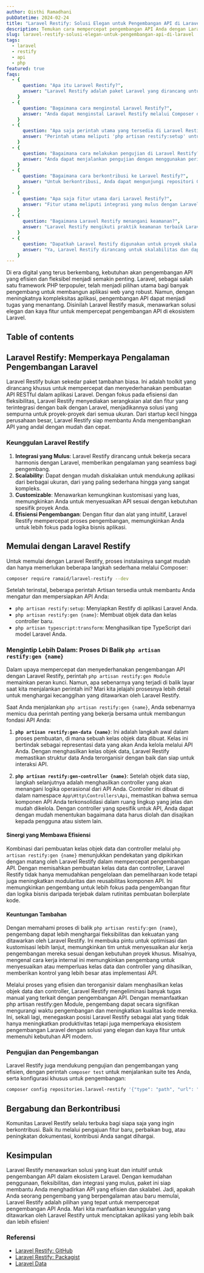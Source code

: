 ```yaml
---
author: Qisthi Ramadhani
pubDatetime: 2024-02-24
title: "Laravel Restify: Solusi Elegan untuk Pengembangan API di Laravel"
description: Temukan cara mempercepat pengembangan API Anda dengan Laravel Restify. Panduan lengkap ini mencakup instalasi, penggunaan, dan tips lanjutan untuk memanfaatkan Laravel Restify secara maksimal dalam proyek Laravel Anda. Dapatkan keunggulan pengembangan dengan solusi elegan dan efisien ini.
slug: laravel-restify-solusi-elegan-untuk-pengembangan-api-di-laravel
tags:
  - laravel
  - restify
  - api
  - php
featured: true
faqs:
  - {
      question: "Apa itu Laravel Restify?",
      answer: "Laravel Restify adalah paket Laravel yang dirancang untuk mempercepat pengembangan API RESTful dengan menyediakan alat dan fitur yang efisien dan fleksibel. Ini memudahkan integrasi API dengan aplikasi Laravel, membuatnya scalable dan customizable.",
    }
  - {
      question: "Bagaimana cara menginstal Laravel Restify?",
      answer: "Anda dapat menginstal Laravel Restify melalui Composer dengan menjalankan perintah 'composer require ramaid/laravel-restify --dev' di terminal atau command prompt Anda.",
    }
  - {
      question: "Apa saja perintah utama yang tersedia di Laravel Restify?",
      answer: "Perintah utama meliputi 'php artisan restify:setup' untuk setup awal, 'php artisan restify:gen {name}' untuk menghasilkan data object dan controller class, dan 'php artisan typescript:transform' untuk menghasilkan tipe TypeScript.",
    }
  - {
      question: "Bagaimana cara melakukan pengujian di Laravel Restify?",
      answer: "Anda dapat menjalankan pengujian dengan menggunakan perintah 'composer test', yang akan menjalankan suite tes yang telah dikonfigurasi untuk aplikasi Laravel Restify Anda.",
    }
  - {
      question: "Bagaimana cara berkontribusi ke Laravel Restify?",
      answer: "Untuk berkontribusi, Anda dapat mengunjungi repositori GitHub Laravel Restify dan mengikuti panduan kontribusi yang terdapat pada file CONTRIBUTING.md. Komunitas sangat menghargai bantuan dalam bentuk fitur baru, perbaikan bug, atau peningkatan dokumentasi.",
    }
  - {
      question: "Apa saja fitur utama dari Laravel Restify?",
      answer: "Fitur utama meliputi integrasi yang mulus dengan Laravel, scalability, kemudahan kustomisasi, serta alat dan fitur yang mempercepat pengembangan API.",
    }
  - {
      question: "Bagaimana Laravel Restify menangani keamanan?",
      answer: "Laravel Restify mengikuti praktik keamanan terbaik Laravel dan PHP. Pengguna juga didorong untuk mengikuti kebijakan keamanan yang disediakan dalam dokumentasi dan memperbarui paket secara teratur.",
    }
  - {
      question: "Dapatkah Laravel Restify digunakan untuk proyek skala besar?",
      answer: "Ya, Laravel Restify dirancang untuk skalabilitas dan dapat digunakan untuk aplikasi dari semua ukuran, dari proyek kecil hingga aplikasi enterprise skala besar.",
    }
---
```


Di era digital yang terus berkembang, kebutuhan akan pengembangan API yang efisien dan fleksibel menjadi semakin penting. Laravel, sebagai salah satu framework PHP terpopuler, telah menjadi pilihan utama bagi banyak pengembang untuk membangun aplikasi web yang robust. Namun, dengan meningkatnya kompleksitas aplikasi, pengembangan API dapat menjadi tugas yang menantang. Disinilah Laravel Restify masuk, menawarkan solusi elegan dan kaya fitur untuk mempercepat pengembangan API di ekosistem Laravel.

## Table of contents

## Laravel Restify: Memperkaya Pengalaman Pengembangan Laravel

Laravel Restify bukan sekedar paket tambahan biasa. Ini adalah toolkit yang dirancang khusus untuk mempercepat dan menyederhanakan pembuatan API RESTful dalam aplikasi Laravel. Dengan fokus pada efisiensi dan fleksibilitas, Laravel Restify menyediakan serangkaian alat dan fitur yang terintegrasi dengan baik dengan Laravel, menjadikannya solusi yang sempurna untuk proyek-proyek dari semua ukuran. Dari startup kecil hingga perusahaan besar, Laravel Restify siap membantu Anda mengembangkan API yang andal dengan mudah dan cepat.

### Keunggulan Laravel Restify

1. **Integrasi yang Mulus**: Laravel Restify dirancang untuk bekerja secara harmonis dengan Laravel, memberikan pengalaman yang seamless bagi pengembang.
2. **Scalability**: Dapat dengan mudah diskalakan untuk mendukung aplikasi dari berbagai ukuran, dari yang paling sederhana hingga yang sangat kompleks.
3. **Customizable**: Menawarkan kemungkinan kustomisasi yang luas, memungkinkan Anda untuk menyesuaikan API sesuai dengan kebutuhan spesifik proyek Anda.
4. **Efisiensi Pengembangan**: Dengan fitur dan alat yang intuitif, Laravel Restify mempercepat proses pengembangan, memungkinkan Anda untuk lebih fokus pada logika bisnis aplikasi.

## Memulai dengan Laravel Restify

Untuk memulai dengan Laravel Restify, proses instalasinya sangat mudah dan hanya memerlukan beberapa langkah sederhana melalui Composer:

```bash
composer require ramaid/laravel-restify --dev
```

Setelah terinstal, beberapa perintah Artisan tersedia untuk membantu Anda mengatur dan mempersiapkan API Anda:

- `php artisan restify:setup`: Menyiapkan Restify di aplikasi Laravel Anda.
- `php artisan restify:gen {name}`: Membuat objek data dan kelas controller baru.
- `php artisan typescript:transform`: Menghasilkan tipe TypeScript dari model Laravel Anda.

### Mengintip Lebih Dalam: Proses Di Balik `php artisan restify:gen {name}`

Dalam upaya mempercepat dan menyederhanakan pengembangan API dengan Laravel Restify, perintah `php artisan restify:gen Module` memainkan peran kunci. Namun, apa sebenarnya yang terjadi di balik layar saat kita menjalankan perintah ini? Mari kita jelajahi prosesnya lebih detail untuk menghargai kecanggihan yang ditawarkan oleh Laravel Restify.

Saat Anda menjalankan `php artisan restify:gen {name}`, Anda sebenarnya memicu dua perintah penting yang bekerja bersama untuk membangun fondasi API Anda:

1. **`php artisan restify:gen-data {name}`**: Ini adalah langkah awal dalam proses pembuatan, di mana sebuah kelas objek data dibuat. Kelas ini bertindak sebagai representasi data yang akan Anda kelola melalui API Anda. Dengan menghasilkan kelas objek data, Laravel Restify memastikan struktur data Anda terorganisir dengan baik dan siap untuk interaksi API.

2. **`php artisan restify:gen-controller {name}`**: Setelah objek data siap, langkah selanjutnya adalah menghasilkan controller yang akan menangani logika operasional dari API Anda. Controller ini dibuat di dalam namespace `App\Http\Controllers\Api`, memastikan bahwa semua komponen API Anda terkonsolidasi dalam ruang lingkup yang jelas dan mudah dikelola. Dengan controller yang spesifik untuk API, Anda dapat dengan mudah menentukan bagaimana data harus diolah dan disajikan kepada pengguna atau sistem lain.

#### Sinergi yang Membawa Efisiensi

Kombinasi dari pembuatan kelas objek data dan controller melalui `php artisan restify:gen {name}` menunjukkan pendekatan yang dipikirkan dengan matang oleh Laravel Restify dalam mempercepat pengembangan API. Dengan memisahkan pembuatan kelas data dan controller, Laravel Restify tidak hanya memudahkan pengelolaan dan pemeliharaan kode tetapi juga meningkatkan modularitas dan reusabilitas komponen API. Ini memungkinkan pengembang untuk lebih fokus pada pengembangan fitur dan logika bisnis daripada terjebak dalam rutinitas pembuatan boilerplate kode.

#### Keuntungan Tambahan

Dengan memahami proses di balik `php artisan restify:gen {name}`, pengembang dapat lebih menghargai fleksibilitas dan kekuatan yang ditawarkan oleh Laravel Restify. Ini membuka pintu untuk optimisasi dan kustomisasi lebih lanjut, memungkinkan tim untuk menyesuaikan alur kerja pengembangan mereka sesuai dengan kebutuhan proyek khusus. Misalnya, mengenal cara kerja internal ini memungkinkan pengembang untuk menyesuaikan atau memperluas kelas data dan controller yang dihasilkan, memberikan kontrol yang lebih besar atas implementasi API.

Melalui proses yang efisien dan terorganisir dalam menghasilkan kelas objek data dan controller, Laravel Restify mengeliminasi banyak tugas manual yang terkait dengan pengembangan API. Dengan memanfaatkan php artisan restify:gen Module, pengembang dapat secara signifikan mengurangi waktu pengembangan dan meningkatkan kualitas kode mereka. Ini, sekali lagi, menegaskan posisi Laravel Restify sebagai alat yang tidak hanya meningkatkan produktivitas tetapi juga memperkaya ekosistem pengembangan Laravel dengan solusi yang elegan dan kaya fitur untuk memenuhi kebutuhan API modern.

### Pengujian dan Pengembangan

Laravel Restify juga mendukung pengujian dan pengembangan yang efisien, dengan perintah `composer test` untuk menjalankan suite tes Anda, serta konfigurasi khusus untuk pengembangan:

```bash
composer config repositories.laravel-restify '{"type": "path", "url": "/path/to/laravel-restify", "options": {"symlink": true}}'
```

## Bergabung dan Berkontribusi

Komunitas Laravel Restify selalu terbuka bagi siapa saja yang ingin berkontribusi. Baik itu melalui pengajuan fitur baru, perbaikan bug, atau peningkatan dokumentasi, kontribusi Anda sangat dihargai.

## Kesimpulan

Laravel Restify menawarkan solusi yang kuat dan intuitif untuk pengembangan API dalam ekosistem Laravel. Dengan kemudahan penggunaan, fleksibilitas, dan integrasi yang mulus, paket ini siap membantu Anda menghadirkan API yang efisien dan skalabel. Jadi, apakah Anda seorang pengembang yang berpengalaman atau baru memulai, Laravel Restify adalah pilihan yang tepat untuk mempercepat pengembangan API Anda. Mari kita manfaatkan keunggulan yang ditawarkan oleh Laravel Restify untuk menciptakan aplikasi yang lebih baik dan lebih efisien!

### Referensi

- [Laravel Restify: GitHub](https://github.com/ramaID/laravel-restify)
- [Laravel Restify: Packagist](https://packagist.org/packages/ramaid/laravel-restify)
- [Laravel Data](https://spatie.be/docs/laravel-data/v4/introduction)
